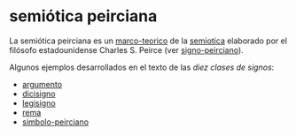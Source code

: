 # semiótica peirciana

La semiótica peirciana es un [marco-teorico](marco-teorico.md) de la [semiotica](semiotica.md) elaborado por el filósofo estadounidense Charles S. Peirce (ver [signo-peirciano](signo-peirciano.md)).

Algunos ejemplos desarrollados en el texto de las *diez clases de signos*:

* [argumento](argumento.md)
* [dicisigno](dicisigno.md)
* [legisigno](legisigno.md)
* [rema](rema.md)
* [simbolo-peirciano](simbolo-peirciano.md)
